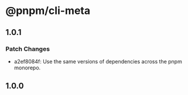 # @pnpm/cli-meta

## 1.0.1

### Patch Changes

- a2ef8084f: Use the same versions of dependencies across the pnpm monorepo.

## 1.0.0
